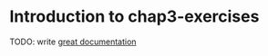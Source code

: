 # Introduction to chap3-exercises

TODO: write [great documentation](http://jacobian.org/writing/what-to-write/)
